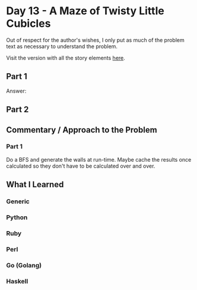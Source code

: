 # Day 13 - A Maze of Twisty Little Cubicles

Out of respect for the author's wishes, I only put as much of the problem text as necessary to understand the problem.

Visit the version with all the story elements [here](https://adventofcode.com/2016/day/13).

## Part 1
Answer:
## Part 2

## Commentary / Approach to the Problem
### Part 1 
Do a BFS and generate the walls at run-time. Maybe cache the results once calculated so they don't have to be calculated over and over.
## What I Learned

### Generic

### Python

### Ruby

### Perl

### Go (Golang)

### Haskell
